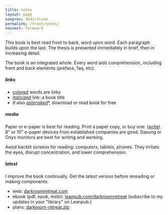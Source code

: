 ```yaml
---
title: notes
layout: page
navprev: dedication
permalink: /front/notes/
navnext: foreword
---
```


This book is best read front to back, word upon word. Each paragraph builds upon the last. The thesis is presented immediately in brief, then in increasing detail.

The book is an integrated whole. Every word aids comprehension, including front and back elements (preface, faq, etc).

##### links

- [colored](/) words are links<!--notes-->
- [*italicized*](https://foodnsport.com) link: a book title
- if also [*asterisked*](/nhs.pdf)\*, download or read book for free

##### media

Paper or e-paper is best for reading. Print a paper copy, or buy one: ([write](/back/services#write)). 8" or 10" e-paper devices from established companies are good. Dasung or Onyx monitors are best for writing and working.

Avoid backlit screens for reading: computers, tablets, phones. They irritate the eyes, disrupt concentration, and lower comprehension.

##### latest

I improve the book continually. Get the latest version before rereading or making components:

- web: [darkroomretreat.com](/) 
- ebook (pdf, epub, mobi): [leanpub.com/darkroomretreat](https://leanpub.com/darkroomretreat) (subscribe to my updates in your "library" on Leanpub.)
- plans: [darkroom-retreat.zip](/darkroom-retreat.zip)

